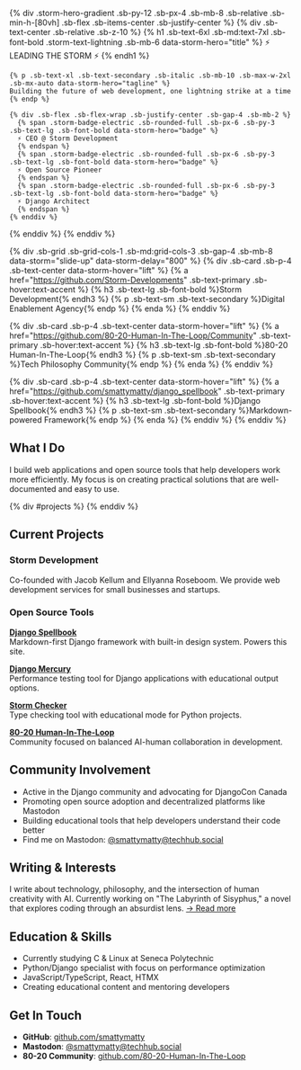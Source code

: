 {% div .storm-hero-gradient .sb-py-12 .sb-px-4 .sb-mb-8 .sb-relative .sb-min-h-[80vh] .sb-flex .sb-items-center .sb-justify-center %}
  {% div .sb-text-center .sb-relative .sb-z-10 %}
    {% h1 .sb-text-6xl .sb-md:text-7xl .sb-font-bold .storm-text-lightning .sb-mb-6 data-storm-hero="title" %}
    ⚡ LEADING THE STORM ⚡
    {% endh1 %}
    
    {% p .sb-text-xl .sb-text-secondary .sb-italic .sb-mb-10 .sb-max-w-2xl .sb-mx-auto data-storm-hero="tagline" %}
    Building the future of web development, one lightning strike at a time
    {% endp %}
    
    {% div .sb-flex .sb-flex-wrap .sb-justify-center .sb-gap-4 .sb-mb-2 %}
      {% span .storm-badge-electric .sb-rounded-full .sb-px-6 .sb-py-3 .sb-text-lg .sb-font-bold data-storm-hero="badge" %}
      ⚡ CEO @ Storm Development
      {% endspan %}
      {% span .storm-badge-electric .sb-rounded-full .sb-px-6 .sb-py-3 .sb-text-lg .sb-font-bold data-storm-hero="badge" %}
      ⚡ Open Source Pioneer
      {% endspan %}
      {% span .storm-badge-electric .sb-rounded-full .sb-px-6 .sb-py-3 .sb-text-lg .sb-font-bold data-storm-hero="badge" %}
      ⚡ Django Architect
      {% endspan %}
    {% enddiv %}
    
  {% enddiv %}
{% enddiv %}

{% div .sb-grid .sb-grid-cols-1 .sb-md:grid-cols-3 .sb-gap-4 .sb-mb-8 data-storm="slide-up" data-storm-delay="800" %}
  {% div .sb-card .sb-p-4 .sb-text-center data-storm-hover="lift" %}
    {% a href="https://github.com/Storm-Developments" .sb-text-primary .sb-hover:text-accent %}
    {% h3 .sb-text-lg .sb-font-bold %}Storm Development{% endh3 %}
    {% p .sb-text-sm .sb-text-secondary %}Digital Enablement Agency{% endp %}
    {% enda %}
  {% enddiv %}
  
  {% div .sb-card .sb-p-4 .sb-text-center data-storm-hover="lift" %}
    {% a href="https://github.com/80-20-Human-In-The-Loop/Community" .sb-text-primary .sb-hover:text-accent %}
    {% h3 .sb-text-lg .sb-font-bold %}80-20 Human-In-The-Loop{% endh3 %}
    {% p .sb-text-sm .sb-text-secondary %}Tech Philosophy Community{% endp %}
    {% enda %}
  {% enddiv %}
  
  {% div .sb-card .sb-p-4 .sb-text-center data-storm-hover="lift" %}
    {% a href="https://github.com/smattymatty/django_spellbook" .sb-text-primary .sb-hover:text-accent %}
    {% h3 .sb-text-lg .sb-font-bold %}Django Spellbook{% endh3 %}
    {% p .sb-text-sm .sb-text-secondary %}Markdown-powered Framework{% endp %}
    {% enda %}
  {% enddiv %}
{% enddiv %}  

## What I Do

I build web applications and open source tools that help developers work more efficiently. My focus is on creating practical solutions that are well-documented and easy to use.

{% div #projects %}
{% enddiv %}

## Current Projects

### Storm Development
Co-founded with Jacob Kellum and Ellyanna Roseboom. We provide web development services for small businesses and startups.

### Open Source Tools

**[Django Spellbook](https://github.com/smattymatty/django_spellbook)**  
Markdown-first Django framework with built-in design system. Powers this site.

**[Django Mercury](https://github.com/80-20-Human-In-The-Loop/Django-Mercury-Performance-Testing)**  
Performance testing tool for Django applications with educational output options.

**[Storm Checker](https://github.com/Storm-Developments/storm-checker)**  
Type checking tool with educational mode for Python projects.

**[80-20 Human-In-The-Loop](https://github.com/80-20-Human-In-The-Loop/Community)**  
Community focused on balanced AI-human collaboration in development.

## Community Involvement

- Active in the Django community and advocating for DjangoCon Canada
- Promoting open source adoption and decentralized platforms like Mastodon
- Building educational tools that help developers understand their code better
- Find me on Mastodon: [@smattymatty@techhub.social](https://techhub.social/@smattymatty)

## Writing & Interests

I write about technology, philosophy, and the intersection of human creativity with AI. Currently working on "The Labyrinth of Sisyphus," a novel that explores coding through an absurdist lens. [→ Read more](/philo/intro/)


## Education & Skills

- Currently studying C & Linux at Seneca Polytechnic
- Python/Django specialist with focus on performance optimization
- JavaScript/TypeScript, React, HTMX
- Creating educational content and mentoring developers

## Get In Touch

- **GitHub**: [github.com/smattymatty](https://github.com/smattymatty)
- **Mastodon**: [@smattymatty@techhub.social](https://techhub.social/@smattymatty)
- **80-20 Community**: [github.com/80-20-Human-In-The-Loop](https://github.com/80-20-Human-In-The-Loop)

